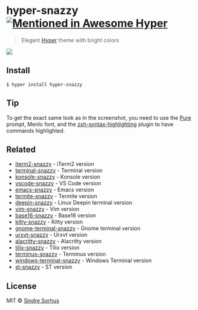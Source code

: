 # hyper-snazzy [![Mentioned in Awesome Hyper](https://awesome.re/mentioned-badge.svg)](https://github.com/bnb/awesome-hyper)

> Elegant [Hyper](https://hyper.is) theme with bright colors

![](screenshot.png)


## Install

```
$ hyper install hyper-snazzy
```


## Tip

To get the exact same look as in the screenshot, you need to use the [Pure](https://github.com/sindresorhus/pure) prompt, Menlo font, and the [zsh-syntax-highlighting](https://github.com/zsh-users/zsh-syntax-highlighting) plugin to have commands highlighted.


## Related

- [iterm2-snazzy](https://github.com/sindresorhus/iterm2-snazzy) - iTerm2 version
- [terminal-snazzy](https://github.com/sindresorhus/terminal-snazzy) - Terminal version
- [konsole-snazzy](https://github.com/miedzinski/konsole-snazzy) - Konsole version
- [vscode-snazzy](https://github.com/Tyriar/vscode-snazzy) - VS Code version
- [emacs-snazzy](https://github.com/weijiangan/emacs-snazzy) - Emacs version
- [termite-snazzy](https://github.com/kbobrowski/termite-snazzy) - Termite version
- [deepin-snazzy](https://github.com/xxczaki/deepin-snazzy) - Linux Deepin terminal version
- [vim-snazzy](https://github.com/connorholyday/vim-snazzy) - Vim version
- [base16-snazzy](https://github.com/h404bi/base16-snazzy-scheme) - Base16 version
- [kitty-snazzy](https://github.com/connorholyday/kitty-snazzy) - Kitty version
- [gnome-terminal-snazzy](https://github.com/tobark/hyper-snazzy-gnome-terminal) - Gnome terminal version
- [urxvt-snazzy](https://github.com/LeonGr/urxvt-snazzy) - Urxvt version
- [alacritty-snazzy](https://github.com/alebelcor/alacritty-snazzy) - Alacritty version
- [tilix-snazzy](https://github.com/clrxbl/tilix-snazzy) - Tilix version
- [terminus-snazzy](https://github.com/ThibzR/terminus-snazzy) - Terminus version
- [windows-terminal-snazzy](https://github.com/Richienb/windows-terminal-snazzy) - Windows Terminal version
- [st-snazzy](https://github.com/Dko1905/st-snazzy) - ST version

## License

MIT © [Sindre Sorhus](https://sindresorhus.com)
